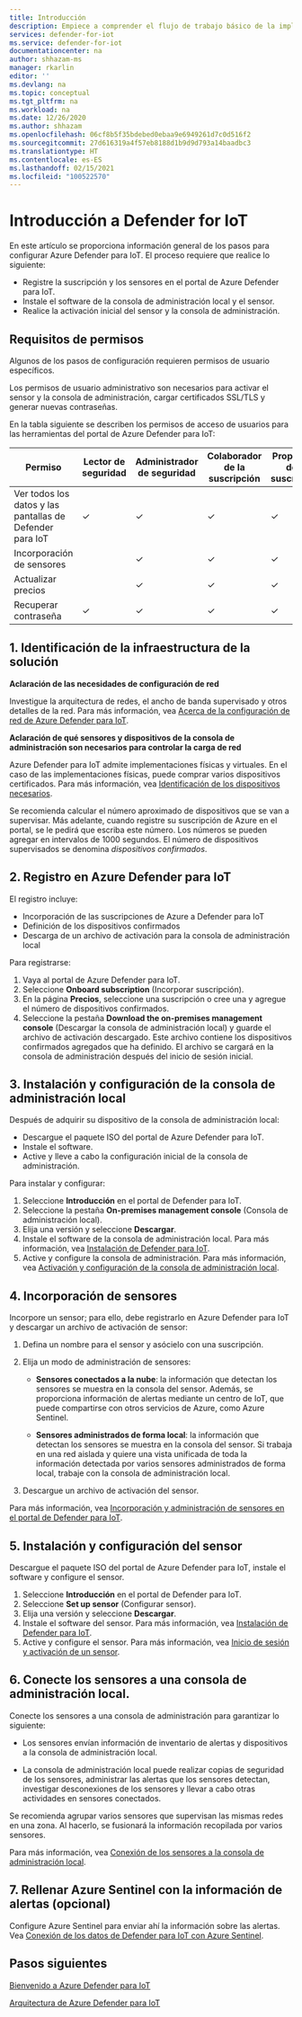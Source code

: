 ```yaml
---
title: Introducción
description: Empiece a comprender el flujo de trabajo básico de la implementación de Defender para IoT.
services: defender-for-iot
ms.service: defender-for-iot
documentationcenter: na
author: shhazam-ms
manager: rkarlin
editor: ''
ms.devlang: na
ms.topic: conceptual
ms.tgt_pltfrm: na
ms.workload: na
ms.date: 12/26/2020
ms.author: shhazam
ms.openlocfilehash: 06cf8b5f35bdebed0ebaa9e6949261d7c0d516f2
ms.sourcegitcommit: 27d616319a4f57eb8188d1b9d9d793a14baadbc3
ms.translationtype: HT
ms.contentlocale: es-ES
ms.lasthandoff: 02/15/2021
ms.locfileid: "100522570"
---
```

# <a name="get-started-with-defender-for-iot"></a>Introducción a Defender for IoT

En este artículo se proporciona información general de los pasos para configurar Azure Defender para IoT. El proceso requiere que realice lo siguiente:

- Registre la suscripción y los sensores en el portal de Azure Defender para IoT.
- Instale el software de la consola de administración local y el sensor.
- Realice la activación inicial del sensor y la consola de administración.

## <a name="permission-requirements"></a>Requisitos de permisos

Algunos de los pasos de configuración requieren permisos de usuario específicos.

Los permisos de usuario administrativo son necesarios para activar el sensor y la consola de administración, cargar certificados SSL/TLS y generar nuevas contraseñas.

En la tabla siguiente se describen los permisos de acceso de usuarios para las herramientas del portal de Azure Defender para IoT:

| Permiso | Lector de seguridad | Administrador de seguridad | Colaborador de la suscripción | Propietario de la suscripción |
|--|--|--|--|--|
| Ver todos los datos y las pantallas de Defender para IoT | ✓ | ✓ | ✓ | ✓ |
| Incorporación de sensores  |  |  ✓ | ✓ | ✓ |
| Actualizar precios  |  |  ✓ | ✓ | ✓ |
| Recuperar contraseña  | ✓  |  ✓ | ✓ | ✓ |

## <a name="1-identify-the-solution-infrastructure"></a>1. Identificación de la infraestructura de la solución

**Aclaración de las necesidades de configuración de red**

Investigue la arquitectura de redes, el ancho de banda supervisado y otros detalles de la red. Para más información, vea [Acerca de la configuración de red de Azure Defender para IoT](how-to-set-up-your-network.md).

**Aclaración de qué sensores y dispositivos de la consola de administración son necesarios para controlar la carga de red**

Azure Defender para IoT admite implementaciones físicas y virtuales. En el caso de las implementaciones físicas, puede comprar varios dispositivos certificados. Para más información, vea [Identificación de los dispositivos necesarios](how-to-identify-required-appliances.md).

Se recomienda calcular el número aproximado de dispositivos que se van a supervisar. Más adelante, cuando registre su suscripción de Azure en el portal, se le pedirá que escriba este número. Los números se pueden agregar en intervalos de 1000 segundos. El número de dispositivos supervisados se denomina *dispositivos confirmados*.

## <a name="2-register-with-azure-defender-for-iot"></a>2. Registro en Azure Defender para IoT

El registro incluye:

- Incorporación de las suscripciones de Azure a Defender para IoT
- Definición de los dispositivos confirmados
- Descarga de un archivo de activación para la consola de administración local

Para registrarse:

1. Vaya al portal de Azure Defender para IoT.
1. Seleccione **Onboard subscription** (Incorporar suscripción).
1. En la página **Precios**, seleccione una suscripción o cree una y agregue el número de dispositivos confirmados.
1. Seleccione la pestaña **Download the on-premises management console** (Descargar la consola de administración local) y guarde el archivo de activación descargado. Este archivo contiene los dispositivos confirmados agregados que ha definido. El archivo se cargará en la consola de administración después del inicio de sesión inicial.

## <a name="3-install-and-set-up-the-on-premises-management-console"></a>3. Instalación y configuración de la consola de administración local

Después de adquirir su dispositivo de la consola de administración local:

- Descargue el paquete ISO del portal de Azure Defender para IoT.
- Instale el software.
- Active y lleve a cabo la configuración inicial de la consola de administración.

Para instalar y configurar:

1. Seleccione **Introducción** en el portal de Defender para IoT.
1. Seleccione la pestaña **On-premises management console** (Consola de administración local).
1. Elija una versión y seleccione **Descargar**.
1. Instale el software de la consola de administración local. Para más información, vea [Instalación de Defender para IoT](how-to-install-software.md).
1. Active y configure la consola de administración. Para más información, vea [Activación y configuración de la consola de administración local](how-to-activate-and-set-up-your-on-premises-management-console.md).

## <a name="4-onboard-a-sensor"></a>4. Incorporación de sensores

Incorpore un sensor; para ello, debe registrarlo en Azure Defender para IoT y descargar un archivo de activación de sensor:

1. Defina un nombre para el sensor y asócielo con una suscripción.
1. Elija un modo de administración de sensores:

   - **Sensores conectados a la nube**: la información que detectan los sensores se muestra en la consola del sensor. Además, se proporciona información de alertas mediante un centro de IoT, que puede compartirse con otros servicios de Azure, como Azure Sentinel.

   - **Sensores administrados de forma local**: la información que detectan los sensores se muestra en la consola del sensor. Si trabaja en una red aislada y quiere una vista unificada de toda la información detectada por varios sensores administrados de forma local, trabaje con la consola de administración local. 

1. Descargue un archivo de activación del sensor.

Para más información, vea [Incorporación y administración de sensores en el portal de Defender para IoT](how-to-manage-sensors-on-the-cloud.md).

## <a name="5-install-and-set-up-the-sensor"></a>5. Instalación y configuración del sensor

Descargue el paquete ISO del portal de Azure Defender para IoT, instale el software y configure el sensor.

1. Seleccione **Introducción** en el portal de Defender para IoT.
1. Seleccione **Set up sensor** (Configurar sensor).
1. Elija una versión y seleccione **Descargar**.
1. Instale el software del sensor. Para más información, vea [Instalación de Defender para IoT](how-to-install-software.md).
1. Active y configure el sensor. Para más información, vea [Inicio de sesión y activación de un sensor](how-to-activate-and-set-up-your-sensor.md).

## <a name="6-connect-sensors-to-an-on-premises-management-console"></a>6. Conecte los sensores a una consola de administración local.

Conecte los sensores a una consola de administración para garantizar lo siguiente:

- Los sensores envían información de inventario de alertas y dispositivos a la consola de administración local.

- La consola de administración local puede realizar copias de seguridad de los sensores, administrar las alertas que los sensores detectan, investigar desconexiones de los sensores y llevar a cabo otras actividades en sensores conectados.

Se recomienda agrupar varios sensores que supervisan las mismas redes en una zona. Al hacerlo, se fusionará la información recopilada por varios sensores.

Para más información, vea [Conexión de los sensores a la consola de administración local](how-to-activate-and-set-up-your-on-premises-management-console.md#connect-sensors-to-the-on-premises-management-console).

## <a name="7-populate-azure-sentinel-with-alert-information-optional"></a>7. Rellenar Azure Sentinel con la información de alertas (opcional)

Configure Azure Sentinel para enviar ahí la información sobre las alertas. Vea [Conexión de los datos de Defender para IoT con Azure Sentinel](how-to-configure-with-sentinel.md).
## <a name="next-steps"></a>Pasos siguientes

[Bienvenido a Azure Defender para IoT](overview.md)

[Arquitectura de Azure Defender para IoT](architecture.md)
